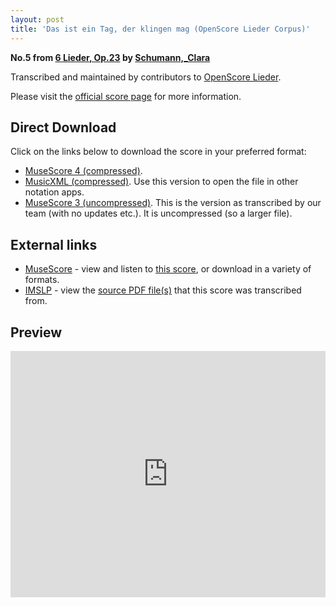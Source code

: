 ```yaml
---
layout: post
title: 'Das ist ein Tag, der klingen mag (OpenScore Lieder Corpus)'
---
```


__No.5 from [6 Lieder, Op.23](https://fourscoreandmore.org/openscore/lieder/Schumann%2C_Clara/6_Lieder%2C_Op.23/) by [Schumann,_Clara](https://fourscoreandmore.org/openscore/lieder/Schumann%2C_Clara)__

Transcribed and maintained by contributors to [OpenScore Lieder].

Please visit the [official score page] for more information.

[official score page]: https://musescore.com/openscore-lieder-corpus/scores/5142714
[OpenScore Lieder]: https://musescore.com/openscore-lieder-corpus

## Direct Download

Click on the links below to download the score in your preferred format:
- [MuseScore 4 (compressed)](https://fourscoreandmore.org/openscore/lieder/Schumann%2C_Clara/6_Lieder%2C_Op.23/5_Das_ist_ein_Tag%2C_der_klingen_mag.mscz).
- [MusicXML (compressed)](https://fourscoreandmore.org/openscore/lieder/Schumann%2C_Clara/6_Lieder%2C_Op.23/5_Das_ist_ein_Tag%2C_der_klingen_mag.mxl). Use this version to open the file in other notation apps.
- [MuseScore 3 (uncompressed)](https://raw.githubusercontent.com/OpenScore/Lieder/refs/heads/main/scores/Schumann%2C_Clara/6_Lieder%2C_Op.23/5_Das_ist_ein_Tag%2C_der_klingen_mag/lc5142714.mscx). This is the version as transcribed by our team (with no updates etc.). It is uncompressed (so a larger file).

## External links

- [MuseScore] - view and listen to [this score][MuseScore], or download in a variety of formats.
- [IMSLP] - view the [source PDF file(s)][IMSLP] that this score was transcribed from.

[MuseScore]: https://musescore.com/score/5142714
[IMSLP]: https://imslp.org/wiki/Special:ReverseLookup/485202

## Preview

<iframe width="100%" height="394" src="https://musescore.com/openscore-lieder-corpus/scores/5142714/embed" frameborder="0" allowfullscreen allow="autoplay; fullscreen"></iframe>
